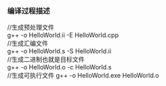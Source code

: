 ### 编译过程描述
//生成预处理文件    
g++ -o HelloWorld.ii -E HelloWorld.cpp    
//生成汇编文件  
g++ -o HelloWorld.s -S HelloWorld.ii  
//生成二进制也就是目标文件  
g++ -o HelloWorld.o -c HelloWorld.s  
//生成可执行文件
g++ -o HelloWorld.exe HelloWorld.o



